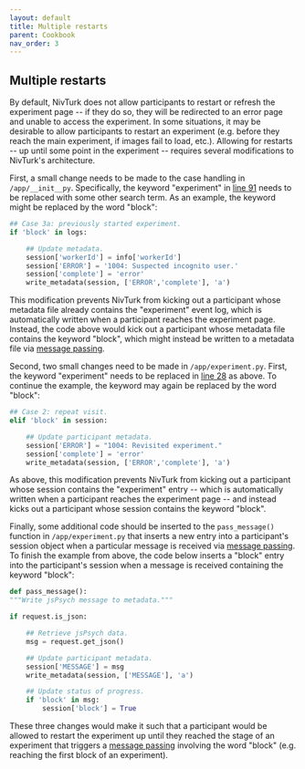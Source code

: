 ```yaml
---
layout: default
title: Multiple restarts
parent: Cookbook
nav_order: 3
---
```


## Multiple restarts

By default, NivTurk does not allow participants to restart or refresh the experiment page -- if they do so, they will be redirected to an error page and unable to access the experiment. In some situations, it may be desirable to allow participants to restart an experiment (e.g. before they reach the main experiment, if images fail to load, etc.). Allowing for restarts -- up until some point in the experiment -- requires several modifications to NivTurk's architecture.

First, a small change needs to be made to the case handling in `/app/__init__py`. Specifically, the keyword "experiment" in [line 91](https://github.com/nivlab/nivturk/blob/prolific/app/__init__.py#L91) needs to be replaced with some other search term. As an example, the keyword might be replaced by the word "block":

```python
## Case 3a: previously started experiment.
if 'block' in logs:

    ## Update metadata.
    session['workerId'] = info['workerId']
    session['ERROR'] = '1004: Suspected incognito user.'
    session['complete'] = 'error'
    write_metadata(session, ['ERROR','complete'], 'a')
```

This modification prevents NivTurk from kicking out a participant whose metadata file already contains the "experiment" event log, which is automatically written when a participant reaches the experiment page. Instead, the code above would kick out a participant whose metadata file contains the keyword "block", which might instead be written to a metadata file via [message passing](/nivturk/docs/cookbook/message-pass).

Second, two small changes need to be made in `/app/experiment.py`. First, the keyword "experiment" needs to be replaced in [line 28](https://github.com/nivlab/nivturk/blob/prolific/app/experiment.py#L28) as above. To continue the example, the keyword may again be replaced by the word "block":

```python
## Case 2: repeat visit.
elif 'block' in session:

    ## Update participant metadata.
    session['ERROR'] = "1004: Revisited experiment."
    session['complete'] = 'error'
    write_metadata(session, ['ERROR','complete'], 'a')
```

As above, this modification prevents NivTurk from kicking out a participant whose session contains the "experiment" entry -- which is automatically written when a participant reaches the experiment page -- and instead kicks out a participant whose session contains the keyword "block".

Finally, some additional code should be inserted to the `pass_message()` function in `/app/experiment.py` that inserts a new entry into a participant's session object when a particular message is received via [message passing](/nivturk/docs/cookbook/message-pass). To finish the example from above, the code below inserts a "block" entry into the participant's session when a message is received containing the keyword "block":

```python
def pass_message():
"""Write jsPsych message to metadata."""

if request.is_json:

    ## Retrieve jsPsych data.
    msg = request.get_json()

    ## Update participant metadata.
    session['MESSAGE'] = msg
    write_metadata(session, ['MESSAGE'], 'a')

    ## Update status of progress.
    if 'block' in msg:
        session['block'] = True
```

These three changes would make it such that a participant would be allowed to restart the experiment up until they reached the stage of an experiment that triggers a [message passing](/nivturk/docs/cookbook/message-pass) involving the word "block" (e.g. reaching the first block of an experiment). 
